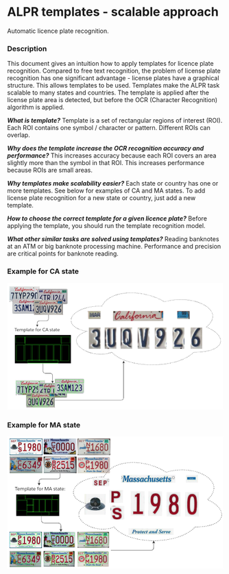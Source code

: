 # ALPR templates - scalable approach
Automatic licence plate recognition.

### Description

This document gives an intuition how to apply templates for licence plate recognition. Compared to free text recognition, the problem of license plate recognition has one significant advantage - license plates have a graphical structure.
This allows templates to be used. Templates make the ALPR task scalable to many states and countries. The template is applied after the license plate area is detected, but before the OCR (Character Recognition) algorithm is applied.

***What is template?*** Template is a set of rectangular regions of interest (ROI). Each ROI contains one symbol / character or pattern. Different ROIs can overlap. 

***Why does the template increase the OCR recognition accuracy and performance?*** This increases accuracy because each ROI covers an area slightly more than the symbol in that ROI. This increases performance because ROIs are small areas.

***Why templates make scalability easier?*** Each state or country has one or more templates. See below for examples of CA and MA states. To add license plate recognition for a new state or country, just add a new template.

***How to choose the correct template for a given licence plate?*** Before applying the template, you should run the template recognition model. 

***What other similar tasks are solved using templates?*** Reading banknotes at an ATM or big banknote processing machine. Performance and precision are critical points for banknote reading.

### Example for CA state

![graphics](images/ca.png)

### Example for MA state

![graphics](images/ma.png)
